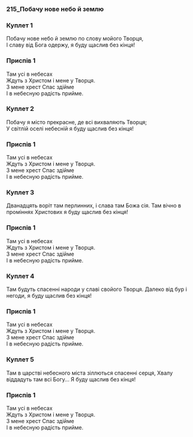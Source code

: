 ### 215_Побачу нове небо й землю
### Куплет 1
Побачу нове небо й землю по слову мойого Творця,<br/>І славу від Бога одержу, я буду щаслив без кінця!
### Приспів 1
Там усі в небесах<br/>Ждуть з Христом і мене у Творця.<br/>З мене хрест Спас здійме<br/>І в небесную радість прийме.
### Куплет 2
Побачу я місто прекрасне, де всі вихваляють Творця;<br/>У світлій оселі небесній я буду щаслив без кінця!
### Приспів 1
Там усі в небесах<br/>Ждуть з Христом і мене у Творця.<br/>З мене хрест Спас здійме<br/>І в небесную радість прийме.
### Куплет 3
Дванадцять воріт там перлинних, і слава там Божа сія. Там вічно в проміннях Христових я буду щаслив без кінця!
### Приспів 1
Там усі в небесах<br/>Ждуть з Христом і мене у Творця.<br/>З мене хрест Спас здійме<br/>І в небесную радість прийме.
### Куплет 4
Там будуть спасенні народи у славі свойого Творця. Далеко від бур і негоди, я буду щаслив без кінця!
### Приспів 1
Там усі в небесах<br/>Ждуть з Христом і мене у Творця.<br/>З мене хрест Спас здійме<br/>І в небесную радість прийме.
### Куплет 5
Там в царстві небесного міста зіллються спасенні серця, Хвалу віддадуть там всі Богу... Я буду щаслив без кінця!
### Приспів 1
Там усі в небесах<br/>Ждуть з Христом і мене у Творця.<br/>З мене хрест Спас здійме<br/>І в небесную радість прийме.
